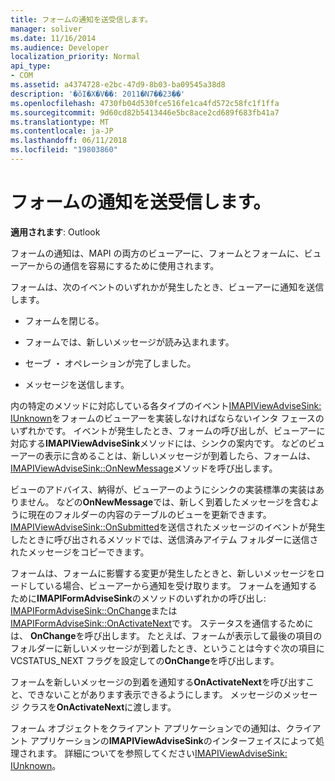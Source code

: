 ```yaml
---
title: フォームの通知を送受信します。
manager: soliver
ms.date: 11/16/2014
ms.audience: Developer
localization_priority: Normal
api_type:
- COM
ms.assetid: a4374728-e2bc-47d9-8b03-ba09545a38d8
description: '�ŏI�X�V��: 2011�N7��23��'
ms.openlocfilehash: 4730fb04d530fce516fe1ca4fd572c58fc1f1ffa
ms.sourcegitcommit: 9d60cd82b5413446e5bc8ace2cd689f683fb41a7
ms.translationtype: MT
ms.contentlocale: ja-JP
ms.lasthandoff: 06/11/2018
ms.locfileid: "19803860"
---
```

# <a name="sending-and-receiving-form-notifications"></a>フォームの通知を送受信します。

  
  
**適用されます**: Outlook 
  
フォームの通知は、MAPI の両方のビューアーに、フォームとフォームに、ビューアーからの通信を容易にするために使用されます。
  
フォームは、次のイベントのいずれかが発生したとき、ビューアーに通知を送信します。
  
- フォームを閉じる。
    
- フォームでは、新しいメッセージが読み込まれます。
    
- セーブ ・ オペレーションが完了しました。
    
- メッセージを送信します。
    
内の特定のメソッドに対応している各タイプのイベント[IMAPIViewAdviseSink: IUnknown](imapiviewadvisesinkiunknown.md)をフォームのビューアーを実装しなければならないインタ フェースのいずれかです。 イベントが発生したとき、フォームの呼び出しが、ビューアーに対応する**IMAPIViewAdviseSink**メソッドには、シンクの案内です。 などのビューアーの表示に含めることは、新しいメッセージが到着したら、フォームは、 [IMAPIViewAdviseSink::OnNewMessage](imapiviewadvisesink-onnewmessage.md)メソッドを呼び出します。 
  
ビューのアドバイス、納得が、ビューアーのようにシンクの実装標準の実装はありません。 などの**OnNewMessage**では、新しく到着したメッセージを含むように現在のフォルダーの内容のテーブルのビューを更新できます。 [IMAPIViewAdviseSink::OnSubmitted](imapiviewadvisesink-onsubmitted.md)を送信されたメッセージのイベントが発生したときに呼び出されるメソッドでは、送信済みアイテム フォルダーに送信されたメッセージをコピーできます。
  
フォームは、フォームに影響する変更が発生したときと、新しいメッセージをロードしている場合、ビューアーから通知を受け取ります。 フォームを通知するために**IMAPIFormAdviseSink**のメソッドのいずれかの呼び出し: [IMAPIFormAdviseSink::OnChange](imapiformadvisesink-onchange.md)または[IMAPIFormAdviseSink::OnActivateNext](imapiformadvisesink-onactivatenext.md)です。 ステータスを通信するためには、 **OnChange**を呼び出します。 たとえば、フォームが表示して最後の項目のフォルダーに新しいメッセージが到着したとき、ということは今すぐ次の項目に VCSTATUS_NEXT フラグを設定しての**OnChange**を呼び出します。 
  
フォームを新しいメッセージの到着を通知する**OnActivateNext**を呼び出すこと、できないことがあります表示できるようにします。 メッセージのメッセージ クラスを**OnActivateNext**に渡します。 
  
フォーム オブジェクトをクライアント アプリケーションでの通知は、クライアント アプリケーションの**IMAPIViewAdviseSink**のインターフェイスによって処理されます。 詳細についてを参照してください[IMAPIViewAdviseSink: IUnknown](imapiviewadvisesinkiunknown.md)。
  

